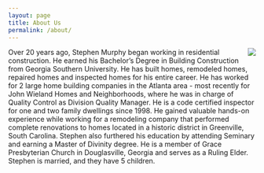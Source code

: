 ```yaml
---
layout: page
title: About Us
permalink: /about/
---
```

<img src="{{ site.base_url }}/family.jpg" style="float: right; margin-left: 50px">

Over 20 years ago, Stephen Murphy began working in residential construction. He earned his Bachelor’s Degree in Building Construction from Georgia Southern University. He has built homes, remodeled homes, repaired homes and inspected homes for his entire career. He has worked for 2 large home building companies in the Atlanta area - most recently for John Wieland Homes and Neighborhoods, where he was in charge of Quality Control as Division Quality Manager. He is a code certified inspector for one and two family dwellings since 1998. He gained valuable hands-on experience while working for a remodeling company that performed complete renovations to homes located in a historic district in Greenville, South Carolina. Stephen also furthered his education by attending Seminary and earning a Master of Divinity degree. He is a member of Grace Presbyterian Church in Douglasville, Georgia and serves as a Ruling Elder. Stephen is married, and they have 5 children.
